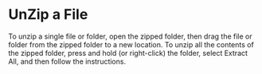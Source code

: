 # UnZip a File
 To unzip a single file or folder, open the zipped folder, then drag the file or folder from the zipped folder to a new location. To unzip all the contents of the zipped folder, press and hold (or right-click) the folder, select Extract All, and then follow the instructions.
